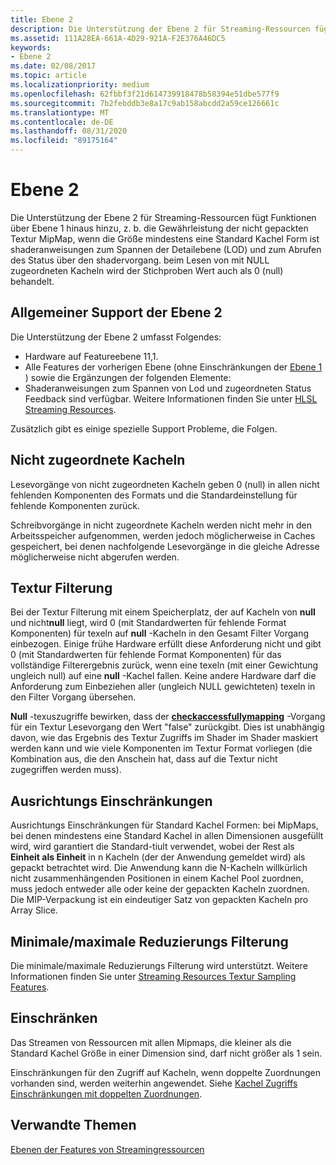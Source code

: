 ```yaml
---
title: Ebene 2
description: Die Unterstützung der Ebene 2 für Streaming-Ressourcen fügt Funktionen über Ebene 1 hinaus hinzu, z. b. die Gewährleistung der nicht gepackten Textur MipMap, wenn die Größe mindestens eine Standard Kachel Form ist shaderanweisungen zum Spannen der Detailebene (LOD) und zum Abrufen des Status über den shadervorgang. beim Lesen von mit NULL zugeordneten Kacheln wird der Stichproben Wert auch als 0 (null) behandelt.
ms.assetid: 111A28EA-661A-4D29-921A-F2E376A46DC5
keywords:
- Ebene 2
ms.date: 02/08/2017
ms.topic: article
ms.localizationpriority: medium
ms.openlocfilehash: 62fbbf3f21d614739918478b58394e51dbe577f9
ms.sourcegitcommit: 7b2febddb3e8a17c9ab158abcdd2a59ce126661c
ms.translationtype: MT
ms.contentlocale: de-DE
ms.lasthandoff: 08/31/2020
ms.locfileid: "89175164"
---
```

# <a name="tier-2"></a>Ebene 2


Die Unterstützung der Ebene 2 für Streaming-Ressourcen fügt Funktionen über Ebene 1 hinaus hinzu, z. b. die Gewährleistung der nicht gepackten Textur MipMap, wenn die Größe mindestens eine Standard Kachel Form ist shaderanweisungen zum Spannen der Detailebene (LOD) und zum Abrufen des Status über den shadervorgang. beim Lesen von mit NULL zugeordneten Kacheln wird der Stichproben Wert auch als 0 (null) behandelt.

## <a name="span-idtier_2_general_supportspanspan-idtier_2_general_supportspanspan-idtier_2_general_supportspantier-2-general-support"></a><span id="Tier_2_general_support"></span><span id="tier_2_general_support"></span><span id="TIER_2_GENERAL_SUPPORT"></span>Allgemeiner Support der Ebene 2


Die Unterstützung der Ebene 2 umfasst Folgendes:

-   Hardware auf Featureebene 11,1.
-   Alle Features der vorherigen Ebene (ohne Einschränkungen der [Ebene 1](tier-1.md) ) sowie die Ergänzungen der folgenden Elemente:
-   Shaderanweisungen zum Spannen von Lod und zugeordneten Status Feedback sind verfügbar. Weitere Informationen finden Sie unter [HLSL Streaming Resources](hlsl-streaming-resources-exposure.md).

Zusätzlich gibt es einige spezielle Support Probleme, die Folgen.

## <a name="span-idnon-mapped_tilesspanspan-idnon-mapped_tilesspanspan-idnon-mapped_tilesspannon-mapped-tiles"></a><span id="Non-mapped_tiles"></span><span id="non-mapped_tiles"></span><span id="NON-MAPPED_TILES"></span>Nicht zugeordnete Kacheln


Lesevorgänge von nicht zugeordneten Kacheln geben 0 (null) in allen nicht fehlenden Komponenten des Formats und die Standardeinstellung für fehlende Komponenten zurück.

Schreibvorgänge in nicht zugeordnete Kacheln werden nicht mehr in den Arbeitsspeicher aufgenommen, werden jedoch möglicherweise in Caches gespeichert, bei denen nachfolgende Lesevorgänge in die gleiche Adresse möglicherweise nicht abgerufen werden.

## <a name="span-idtexture_filteringspanspan-idtexture_filteringspanspan-idtexture_filteringspantexture-filtering"></a><span id="Texture_filtering"></span><span id="texture_filtering"></span><span id="TEXTURE_FILTERING"></span>Textur Filterung


Bei der Textur Filterung mit einem Speicherplatz, der auf Kacheln von **null** und nicht**null** liegt, wird 0 (mit Standardwerten für fehlende Format Komponenten) für texeln auf **null** -Kacheln in den Gesamt Filter Vorgang einbezogen. Einige frühe Hardware erfüllt diese Anforderung nicht und gibt 0 (mit Standardwerten für fehlende Format Komponenten) für das vollständige Filterergebnis zurück, wenn eine texeln (mit einer Gewichtung ungleich null) auf eine **null** -Kachel fallen. Keine andere Hardware darf die Anforderung zum Einbeziehen aller (ungleich NULL gewichteten) texeln in den Filter Vorgang übersehen.

**Null** -texuszugriffe bewirken, dass der [**checkaccessfullymapping**](/windows/desktop/direct3dhlsl/checkaccessfullymapped) -Vorgang für ein Textur Lesevorgang den Wert "false" zurückgibt. Dies ist unabhängig davon, wie das Ergebnis des Textur Zugriffs im Shader im Shader maskiert werden kann und wie viele Komponenten im Textur Format vorliegen (die Kombination aus, die den Anschein hat, dass auf die Textur nicht zugegriffen werden muss).

## <a name="span-idalignment_constraintsspanspan-idalignment_constraintsspanspan-idalignment_constraintsspanalignment-constraints"></a><span id="Alignment_constraints"></span><span id="alignment_constraints"></span><span id="ALIGNMENT_CONSTRAINTS"></span>Ausrichtungs Einschränkungen


Ausrichtungs Einschränkungen für Standard Kachel Formen: bei MipMaps, bei denen mindestens eine Standard Kachel in allen Dimensionen ausgefüllt wird, wird garantiert die Standard-tiult verwendet, wobei der Rest als **Einheit als Einheit** in n Kacheln (der der Anwendung gemeldet wird) als gepackt betrachtet wird. Die Anwendung kann die N-Kacheln willkürlich nicht zusammenhängenden Positionen in einem Kachel Pool zuordnen, muss jedoch entweder alle oder keine der gepackten Kacheln zuordnen. Die MIP-Verpackung ist ein eindeutiger Satz von gepackten Kacheln pro Array Slice.

## <a name="span-idmin_max_reduction_filteringspanspan-idmin_max_reduction_filteringspanspan-idmin_max_reduction_filteringspanminmax-reduction-filtering"></a><span id="Min_Max_reduction_filtering"></span><span id="min_max_reduction_filtering"></span><span id="MIN_MAX_REDUCTION_FILTERING"></span>Minimale/maximale Reduzierungs Filterung


Die minimale/maximale Reduzierungs Filterung wird unterstützt. Weitere Informationen finden Sie unter [Streaming Resources Textur Sampling Features](streaming-resources-texture-sampling-features.md).

## <a name="span-idlimitationsspanspan-idlimitationsspanspan-idlimitationsspanlimitations"></a><span id="Limitations"></span><span id="limitations"></span><span id="LIMITATIONS"></span>Einschränken


Das Streamen von Ressourcen mit allen Mipmaps, die kleiner als die Standard Kachel Größe in einer Dimension sind, darf nicht größer als 1 sein.

Einschränkungen für den Zugriff auf Kacheln, wenn doppelte Zuordnungen vorhanden sind, werden weiterhin angewendet. Siehe [Kachel Zugriffs Einschränkungen mit doppelten Zuordnungen](tile-access-limitations-with-duplicate-mappings.md).

## <a name="span-idrelated-topicsspanrelated-topics"></a><span id="related-topics"></span>Verwandte Themen


[Ebenen der Features von Streamingressourcen](streaming-resources-features-tiers.md)

 

 